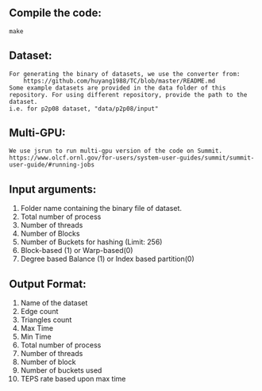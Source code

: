 ## Compile the code:
    make

## Dataset:
    For generating the binary of datasets, we use the converter from:
        https://github.com/huyang1988/TC/blob/master/README.md
    Some example datasets are provided in the data folder of this repository. For using different repository, provide the path to the dataset.
    i.e. for p2p08 dataset, "data/p2p08/input"

## Multi-GPU:
    We use jsrun to run multi-gpu version of the code on Summit.
    https://www.olcf.ornl.gov/for-users/system-user-guides/summit/summit-user-guide/#running-jobs


## Input arguments: 
1. Folder name containing the binary file of dataset. 
2. Total number of process 
3. Number of threads 
4. Number of Blocks 
5. Number of Buckets for hashing (Limit: 256) 
6. Block-based (1) or Warp-based(0) 
7. Degree based Balance (1) or Index based partition(0)

## Output Format: 
1. Name of the dataset 
2. Edge count 
3. Triangles count 
4. Max Time 
5. Min Time 
6. Total number of process 
7. Number of threads 
8. Number of block 
9. Number of buckets used 
10. TEPS rate based upon max time
